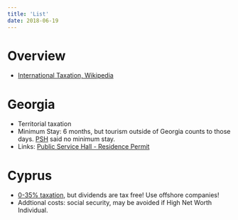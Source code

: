 ```yaml
---
title: 'List'
date: 2018-06-19
---
```


# Overview
* [International Taxation, Wikipedia](https://en.wikipedia.org/wiki/International_taxation)


# Georgia

* Territorial taxation
* Minimum Stay: 6 months, but tourism outside of Georgia counts to those days. [PSH](http://psh.gov.ge/) said no minimum stay.
* Links: [Public Service Hall - Residence Permit](http://psh.gov.ge/main/page/1/72)

# Cyprus

* [0-35% taxation](https://en.wikipedia.org/wiki/Taxation_in_Cyprus), but dividends are tax free! Use offshore companies!
* Addtional costs: social security, may be avoided if High Net Worth Individual.
